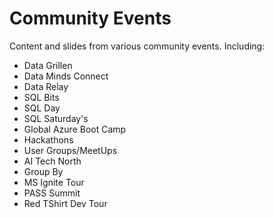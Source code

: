 # Community Events
Content and slides from various community events. Including:

- Data Grillen
- Data Minds Connect
- Data Relay
- SQL Bits
- SQL Day
- SQL Saturday's
- Global Azure Boot Camp
- Hackathons
- User Groups/MeetUps
- AI Tech North
- Group By
- MS Ignite Tour
- PASS Summit
- Red TShirt Dev Tour
